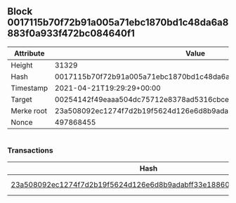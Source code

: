 ## Block 0017115b70f72b91a005a71ebc1870bd1c48da6a8883f0a933f472bc084640f1

Attribute | Value
--- | ---
Height | 31329
Hash | 0017115b70f72b91a005a71ebc1870bd1c48da6a8883f0a933f472bc084640f1
Timestamp | 2021-04-21T19:29:29+00:00
Target | 00254142f49eaaa504dc75712e8378ad5316cbcead634704b3734b6271167cc4
Merke root | 23a508092ec1274f7d2b19f5624d126e6d8b9adabff33e1886085ec44a64a7b7
Nonce | 497868455

```

```

### Transactions

Hash | Amount
--- | ---
[23a508092ec1274f7d2b19f5624d126e6d8b9adabff33e1886085ec44a64a7b7](23a508092ec1274f7d2b19f5624d126e6d8b9adabff33e1886085ec44a64a7b7.md) | 10.00000000 SKEPTI 
